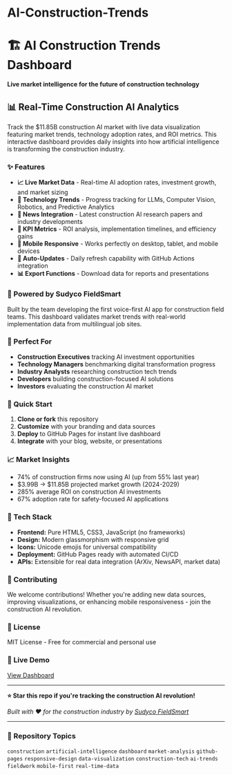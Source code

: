 # AI-Construction-Trends
# 🏗️ AI Construction Trends Dashboard

**Live market intelligence for the future of construction technology**

## 📊 Real-Time Construction AI Analytics

Track the $11.85B construction AI market with live data visualization featuring market trends, technology adoption rates, and ROI metrics. This interactive dashboard provides daily insights into how artificial intelligence is transforming the construction industry.

### ✨ Features
- **📈 Live Market Data** - Real-time AI adoption rates, investment growth, and market sizing
- **🚀 Technology Trends** - Progress tracking for LLMs, Computer Vision, Robotics, and Predictive Analytics  
- **📰 News Integration** - Latest construction AI research papers and industry developments
- **🎯 KPI Metrics** - ROI analysis, implementation timelines, and efficiency gains
- **📱 Mobile Responsive** - Works perfectly on desktop, tablet, and mobile devices
- **🔄 Auto-Updates** - Daily refresh capability with GitHub Actions integration
- **📊 Export Functions** - Download data for reports and presentations

### 🎨 Powered by Sudyco FieldSmart
Built by the team developing the first voice-first AI app for construction field teams. This dashboard validates market trends with real-world implementation data from multilingual job sites.

### 🌟 Perfect For
- **Construction Executives** tracking AI investment opportunities
- **Technology Managers** benchmarking digital transformation progress  
- **Industry Analysts** researching construction tech trends
- **Developers** building construction-focused AI solutions
- **Investors** evaluating the construction AI market

### 🚀 Quick Start
1. **Clone or fork** this repository
2. **Customize** with your branding and data sources
3. **Deploy** to GitHub Pages for instant live dashboard
4. **Integrate** with your blog, website, or presentations

### 📈 Market Insights
- 74% of construction firms now using AI (up from 55% last year)
- $3.99B → $11.85B projected market growth (2024-2029)
- 285% average ROI on construction AI investments
- 67% adoption rate for safety-focused AI applications

### 🔧 Tech Stack
- **Frontend:** Pure HTML5, CSS3, JavaScript (no frameworks)
- **Design:** Modern glassmorphism with responsive grid
- **Icons:** Unicode emojis for universal compatibility
- **Deployment:** GitHub Pages ready with automated CI/CD
- **APIs:** Extensible for real data integration (ArXiv, NewsAPI, market data)

### 🤝 Contributing
We welcome contributions! Whether you're adding new data sources, improving visualizations, or enhancing mobile responsiveness - join the construction AI revolution.

### 📄 License
MIT License - Free for commercial and personal use

### 🔗 Live Demo
[View Dashboard](https://your-github-username.github.io/construction-ai-dashboard)

---

**⭐ Star this repo if you're tracking the construction AI revolution!**

*Built with ❤️ for the construction industry by [Sudyco FieldSmart](https://github.com/your-username)*

---

### 📌 Repository Topics
`construction` `artificial-intelligence` `dashboard` `market-analysis` `github-pages` `responsive-design` `data-visualization` `construction-tech` `ai-trends` `fieldwork` `mobile-first` `real-time-data`
